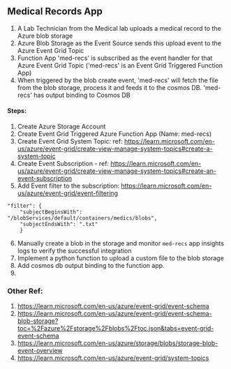 ## Medical Records App


1. A Lab Technician from the Medical lab uploads a medical record to the Azure blob storage
2. Azure Blob Storage as the Event Source sends this upload event to the Azure Event Grid Topic
3. Function App 'med-recs' is subscribed as the event handler for that Azure Event Grid Topic ('med-recs' is an Event Grid Triggered Function App)
4. When triggered by the blob create event, 'med-recs' will fetch the file from the blob storage, process it and feeds it to the cosmos DB. 'med-recs' has output binding to Cosmos DB


#### Steps:

1. Create Azure Storage Account
2. Create Event Grid Triggered Azure Function App (Name: med-recs)
3. Create Event Grid System Topic: ref: https://learn.microsoft.com/en-us/azure/event-grid/create-view-manage-system-topics#create-a-system-topic
4. Create Event Subscription - ref: https://learn.microsoft.com/en-us/azure/event-grid/create-view-manage-system-topics#create-an-event-subscription 
5. Add Event filter to the subscription: https://learn.microsoft.com/en-us/azure/event-grid/event-filtering
```
"filter": {
    "subjectBeginsWith": "/blobServices/default/containers/medics/blobs",
    "subjectEndsWith": ".txt"
    }
```
6. Manually create a blob in the storage and monitor `med-recs` app insights logs to verify the successful integration
7. Implement a python function to upload a custom file to the blob storage
8. Add cosmos db output binding to the function app.
9. 

### Other Ref:

1. https://learn.microsoft.com/en-us/azure/event-grid/event-schema
2. https://learn.microsoft.com/en-us/azure/event-grid/event-schema-blob-storage?toc=%2Fazure%2Fstorage%2Fblobs%2Ftoc.json&tabs=event-grid-event-schema
3. https://learn.microsoft.com/en-us/azure/storage/blobs/storage-blob-event-overview
4. https://learn.microsoft.com/en-us/azure/event-grid/system-topics

